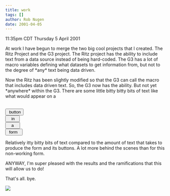 ```yaml
---
title: work
tags: []
author: Rob Nugen
date: 2001-04-05
---
```


<p class=date>11:35pm CDT Thursday 5 April 2001</p>

<p>At work I have begun to merge the two big cool
projects that I created.  The Ritz Project and the G3
project.  The Ritz project has the ability to include
text from a data source instead of being hard-coded. 
The G3 has a lot of macro variables defining what
datasets to get information from, but not to the
degree of *any* text being data driven.</p>

<p>Now the Ritz has been slightly modified so that the
G3 can call the macro that includes data driven text. 
So, the G3 now has the ability.  But not yet
*anywhere* within the G3.  There are some little bitty
bitty bits of text like what would appear on a</p>

<p><form>
<br><input type="button" value=" button">
<br><input type="button" value="   in  ">
<br><input type="button" value="   a   ">
<br><input type="button" value=" form  ">
</form></p>

<p>Relatively itty bitty bits of text compared to the
amount of text that takes to produce the form and its
buttons.  A lot more behind the scenes than for this
non-working form.</p>

<p>ANYWAY, I'm super pleased with the results and the
ramifications that this will allow us to do!</p>

<p>That's all.  bye.</p>

<p><img src="/images/rob/wL-ROB.gif"/></p>
